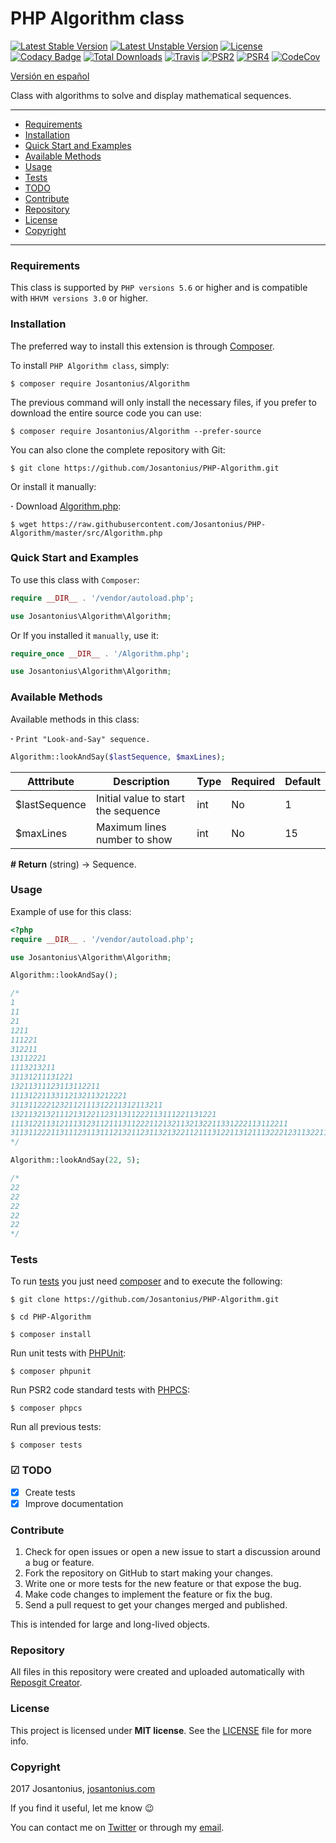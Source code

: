 # PHP Algorithm class

[![Latest Stable Version](https://poser.pugx.org/josantonius/Algorithm/v/stable)](https://packagist.org/packages/josantonius/Algorithm) [![Latest Unstable Version](https://poser.pugx.org/josantonius/Algorithm/v/unstable)](https://packagist.org/packages/josantonius/Algorithm) [![License](https://poser.pugx.org/josantonius/Algorithm/license)](LICENSE) [![Codacy Badge](https://www.codacy.com/project/badge/0c4e0d2297414c09949f369226a6ba80)](https://www.codacy.com/app/Josantonius/PHP-Algorithm) [![Total Downloads](https://poser.pugx.org/josantonius/Algorithm/downloads)](https://packagist.org/packages/josantonius/Algorithm) [![Travis](https://travis-ci.org/Josantonius/PHP-Algorithm.svg)](https://travis-ci.org/Josantonius/PHP-Algorithm) [![PSR2](https://img.shields.io/badge/PSR-2-1abc9c.svg)](http://www.php-fig.org/psr/psr-2/) [![PSR4](https://img.shields.io/badge/PSR-4-9b59b6.svg)](http://www.php-fig.org/psr/psr-4/) [![CodeCov](https://codecov.io/gh/Josantonius/PHP-Algorithm/branch/master/graph/badge.svg)](https://codecov.io/gh/Josantonius/PHP-Algorithm)

[Versión en español](README-ES.md)

Class with algorithms to solve and display mathematical sequences.

---

- [Requirements](#requirements)
- [Installation](#installation)
- [Quick Start and Examples](#quick-start-and-examples)
- [Available Methods](#available-methods)
- [Usage](#usage)
- [Tests](#tests)
- [TODO](#-todo)
- [Contribute](#contribute)
- [Repository](#repository)
- [License](#license)
- [Copyright](#copyright)

---

### Requirements

This class is supported by `PHP versions 5.6` or higher and is compatible with `HHVM versions 3.0` or higher.

### Installation

The preferred way to install this extension is through [Composer](http://getcomposer.org/download/).

To install `PHP Algorithm class`, simply:

    $ composer require Josantonius/Algorithm

The previous command will only install the necessary files, if you prefer to download the entire source code you can use:

    $ composer require Josantonius/Algorithm --prefer-source

You can also clone the complete repository with Git:

	$ git clone https://github.com/Josantonius/PHP-Algorithm.git

Or install it manually:

**·** Download [Algorithm.php](https://raw.githubusercontent.com/Josantonius/PHP-Algorithm/master/src/Algorithm.php):

    $ wget https://raw.githubusercontent.com/Josantonius/PHP-Algorithm/master/src/Algorithm.php

### Quick Start and Examples

To use this class with `Composer`:

```php
require __DIR__ . '/vendor/autoload.php';

use Josantonius\Algorithm\Algorithm;
```

Or If you installed it `manually`, use it:

```php
require_once __DIR__ . '/Algorithm.php';

use Josantonius\Algorithm\Algorithm;
```

### Available Methods

Available methods in this class:

**·** `Print "Look-and-Say" sequence.`

```php
Algorithm::lookAndSay($lastSequence, $maxLines);
```

| Atttribute | Description | Type | Required | Default
| --- | --- | --- | --- | --- |
| $lastSequence | Initial value to start the sequence | int | No | 1 |
| $maxLines | Maximum lines number to show | int | No | 15 |

**# Return** (string) → Sequence.

### Usage

Example of use for this class:

```php
<?php
require __DIR__ . '/vendor/autoload.php';

use Josantonius\Algorithm\Algorithm;

Algorithm::lookAndSay();

/*
1
11
21
1211
111221
312211
13112221
1113213211
31131211131221
13211311123113112211
11131221133112132113212221
3113112221232112111312211312113211
1321132132111213122112311311222113111221131221
11131221131211131231121113112221121321132132211331222113112211
311311222113111231131112132112311321322112111312211312111322212311322113212221
*/

Algorithm::lookAndSay(22, 5);

/*
22
22
22
22
22
*/
```

### Tests 

To run [tests](tests) you just need [composer](http://getcomposer.org/download/) and to execute the following:

    $ git clone https://github.com/Josantonius/PHP-Algorithm.git
    
    $ cd PHP-Algorithm

    $ composer install

Run unit tests with [PHPUnit](https://phpunit.de/):

    $ composer phpunit

Run PSR2 code standard tests with [PHPCS](https://github.com/squizlabs/PHP_CodeSniffer):

    $ composer phpcs

Run all previous tests:

    $ composer tests

### ☑ TODO

- [x] Create tests
- [x] Improve documentation

### Contribute

1. Check for open issues or open a new issue to start a discussion around a bug or feature.
1. Fork the repository on GitHub to start making your changes.
1. Write one or more tests for the new feature or that expose the bug.
1. Make code changes to implement the feature or fix the bug.
1. Send a pull request to get your changes merged and published.

This is intended for large and long-lived objects.

### Repository

All files in this repository were created and uploaded automatically with [Reposgit Creator](https://github.com/Josantonius/BASH-Reposgit).

### License

This project is licensed under **MIT license**. See the [LICENSE](LICENSE) file for more info.

### Copyright

2017 Josantonius, [josantonius.com](https://josantonius.com/)

If you find it useful, let me know :wink:

You can contact me on [Twitter](https://twitter.com/Josantonius) or through my [email](mailto:hello@josantonius.com).